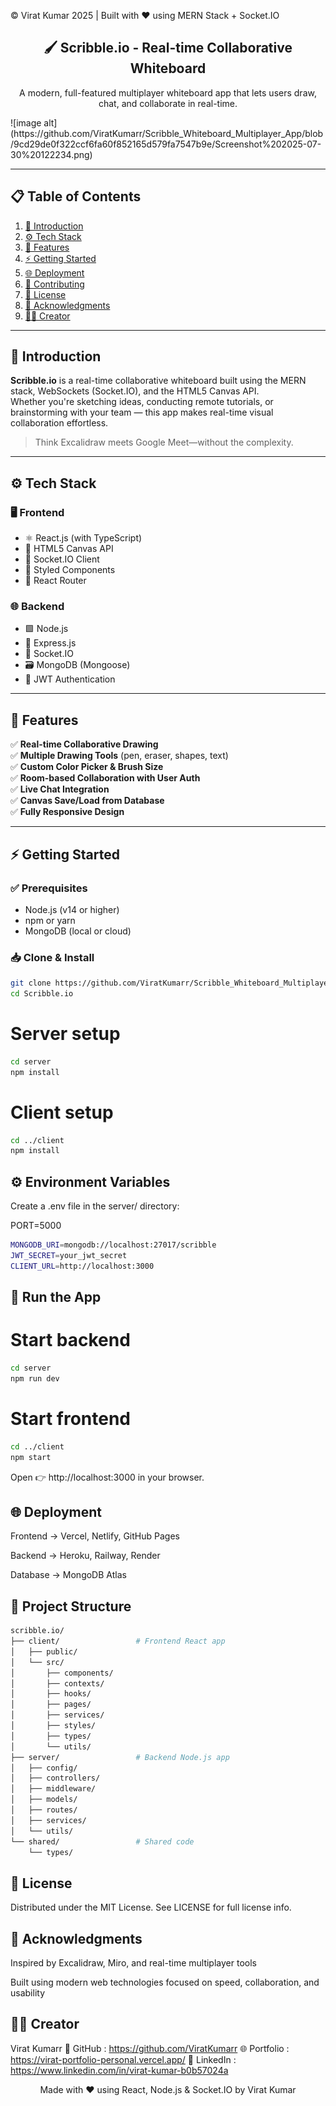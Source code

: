 <p align="left">
  © Virat Kumar 2025 | Built with ❤️ using MERN Stack + Socket.IO

</p>
<div align="center">
  <h2>🖌️ Scribble.io - Real-time Collaborative Whiteboard</h2>
  <p>
    A modern, full-featured multiplayer whiteboard app that lets users draw, chat, and collaborate in real-time.
  </p>
</div>
![image alt](https://github.com/ViratKumarr/Scribble_Whiteboard_Multiplayer_App/blob/9cd29de0f322ccf6fa60f852165d579fa7547b9e/Screenshot%202025-07-30%20122234.png)



---

## 📋 Table of Contents

1. [🧠 Introduction](#introduction)
2. [⚙️ Tech Stack](#tech-stack)
3. [🚀 Features](#features)
4. [⚡ Getting Started](#getting-started)
5. [🌐 Deployment](#deployment)
6. [📮 Contributing](#contributing)
7. [📜 License](#license)
8. [🙏 Acknowledgments](#acknowledgments)
9. [🧑‍💻 Creator](#creator)

---

## 🧠 Introduction

**Scribble.io** is a real-time collaborative whiteboard built using the MERN stack, WebSockets (Socket.IO), and the HTML5 Canvas API.  
Whether you're sketching ideas, conducting remote tutorials, or brainstorming with your team — this app makes real-time visual collaboration effortless.

> Think Excalidraw meets Google Meet—without the complexity.

---

## ⚙️ Tech Stack

### 🖥️ Frontend

- ⚛️ React.js (with TypeScript)
- 🎨 HTML5 Canvas API
- 💬 Socket.IO Client
- 💅 Styled Components
- 🧭 React Router

### 🌐 Backend

- 🟩 Node.js
- 🚂 Express.js
- 🧠 Socket.IO
- 🗃️ MongoDB (Mongoose)
- 🔐 JWT Authentication

---

## 🚀 Features

✅ **Real-time Collaborative Drawing**  
✅ **Multiple Drawing Tools** (pen, eraser, shapes, text)  
✅ **Custom Color Picker & Brush Size**  
✅ **Room-based Collaboration with User Auth**  
✅ **Live Chat Integration**  
✅ **Canvas Save/Load from Database**  
✅ **Fully Responsive Design**

---

## ⚡ Getting Started

### ✅ Prerequisites

- Node.js (v14 or higher)
- npm or yarn
- MongoDB (local or cloud)

### 📥 Clone & Install

```bash
git clone https://github.com/ViratKumarr/Scribble_Whiteboard_Multiplayer_App.git
cd Scribble.io
```

# Server setup

```bash
cd server
npm install
```

# Client setup
```bash
cd ../client
npm install
```

## ⚙️ Environment Variables
Create a .env file in the server/ directory:

PORT=5000
```bash
MONGODB_URI=mongodb://localhost:27017/scribble
JWT_SECRET=your_jwt_secret
CLIENT_URL=http://localhost:3000
```

## 🚀 Run the App
# Start backend
```bash
cd server
npm run dev
```

# Start frontend
```bash
cd ../client
npm start
```

Open 👉 http://localhost:3000 in your browser.

## 🌐 Deployment

Frontend → Vercel, Netlify, GitHub Pages

Backend → Heroku, Railway, Render

Database → MongoDB Atlas

## 📁 Project Structure
```bash
scribble.io/
├── client/                 # Frontend React app
│   ├── public/
│   └── src/
│       ├── components/
│       ├── contexts/
│       ├── hooks/
│       ├── pages/
│       ├── services/
│       ├── styles/
│       ├── types/
│       └── utils/
├── server/                 # Backend Node.js app
│   ├── config/
│   ├── controllers/
│   ├── middleware/
│   ├── models/
│   ├── routes/
│   ├── services/
│   └── utils/
└── shared/                 # Shared code
    └── types/
```

## 📜 License
Distributed under the MIT License.
See LICENSE for full license info.

## 🙏 Acknowledgments
Inspired by Excalidraw, Miro, and real-time multiplayer tools

Built using modern web technologies focused on speed, collaboration, and usability

## 🧑‍💻 Creator
Virat Kumarr
🔗 GitHub : https://github.com/ViratKumarr
🌐 Portfolio : https://virat-portfolio-personal.vercel.app/
💼 LinkedIn : https://www.linkedin.com/in/virat-kumar-b0b57024a

<p align="center">
 Made with ❤️ using React, Node.js & Socket.IO by Virat Kumar

</p>









